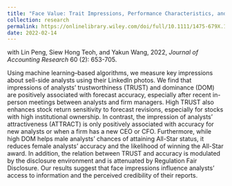 ```yaml
---
title: "Face Value: Trait Impressions, Performance Characteristics, and Market Outcomes for Financial Analysts"
collection: research
permalink: https://onlinelibrary.wiley.com/doi/full/10.1111/1475-679X.12428
date: 2022-02-14
---
```


with Lin Peng, Siew Hong Teoh, and Yakun Wang, 2022, *Journal of Accounting Research* 60 (2): 653-705.


Using machine learning–based algorithms, we measure key impressions about sell-side analysts using their LinkedIn photos. We find that impressions of analysts’ trustworthiness (TRUST) and dominance (DOM) are positively associated with forecast accuracy, especially after recent in-person meetings between analysts and firm managers. High TRUST also enhances stock return sensitivity to forecast revisions, especially for stocks with high institutional ownership. In contrast, the impression of analysts’ attractiveness (ATTRACT) is only positively associated with accuracy for new analysts or when a firm has a new CEO or CFO. Furthermore, while high DOM helps male analysts’ chances of attaining All-Star status, it reduces female analysts’ accuracy and the likelihood of winning the All-Star award. In addition, the relation between TRUST and accuracy is modulated by the disclosure environment and is attenuated by Regulation Fair Disclosure. Our results suggest that face impressions influence analysts’ access to information and the perceived credibility of their reports.


